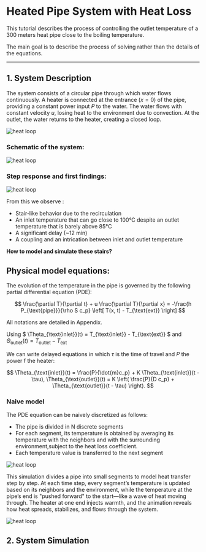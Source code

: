 # Heated Pipe System with Heat Loss

This tutorial describes the process of controlling the outlet temperature of a 300 meters heat pipe close to the 
boiling temperature.

The main goal is to describe the process of solving rather than the details of the equations.

---

## 1. System Description

The system consists of a circular pipe through which water flows continuously. A heater is connected at the entrance ($x = 0$) 
of the pipe, providing a constant power input $P$ to the water. The water flows with constant velocity $u$, losing heat 
to the environment due to convection. At the outlet, the water returns to the heater, creating a closed loop.

![heat loop](simple_diagram.png)


### Schematic of the system:

![heat loop](heat_loop.png)


### Step response and first findings:

![heat loop](step_response.jpg)

From this we observe :
- Stair-like behavior due to the recirculation
- An inlet temperature that can go close to 100°C despite an outlet temperature that is barely above 85°C
- A significant delay (~12 min)
- A coupling and an intrication between inlet and outlet temperature

**How to model and simulate these stairs?**


## Physical model equations:


The evolution of the temperature in the pipe is governed by the following partial differential equation (PDE):

$$
\frac{\partial T}{\partial t} + u \frac{\partial T}{\partial x} = -\frac{h P_{\text{pipe}}}{\rho S c_p} \left[ T(x, t) - T_{\text{ext}} \right]
$$

All notations are detailed in Appendix.

Using $ \Theta_{\text{inlet}}(t) = T_{\text{inlet}} - T_{\text{ext}} $ and $\Theta_{\text{outlet}}(t) = T_{\text{outlet}} - T_{\text{ext}}$

We can write delayed equations in which $\tau$ is the time of travel and $P$ the power f the heater:

$$
\Theta_{\text{inlet}}(t) = \frac{P}{\dot{m}c_p} + K \Theta_{\text{inlet}}(t - \tau),
\Theta_{\text{outlet}}(t) = K \left( \frac{P}{D c_p} +  \Theta_{\text{outlet}}(t - \tau) \right).
$$

### Naive model

The PDE equation can be naively discretized as follows:
- The pipe is divided in N discrete segments
- For each segment, its temperature is obtained by averaging its temperature with the neighbors and with the surrounding 
environment,subject to the heat loss coefficient.
- Each temperature value is transferred to the next segment

![heat loop](pipe_simulation.gif)

This simulation divides a pipe into small segments to model heat transfer step by step. At each time step, every segment’s 
temperature is updated based on its neighbors and the environment, while the temperature at the pipe’s end is "pushed forward" 
to the start—like a wave of heat moving through. The heater at one end injects warmth, and the animation reveals how heat spreads, 
stabilizes, and flows through the system. 

![heat loop](param_comparison.png)

## 2. System Simulation
